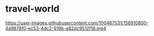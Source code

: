 # travel-world


https://user-images.githubusercontent.com/100467531/156910850-4a9878f0-ec53-4dc2-919b-a82dc9512f18.mp4

